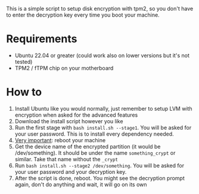This is a simple script to setup disk encryption with tpm2, so you don't have to enter the decryption key every time you boot your machine.

# Requirements
- Ubuntu 22.04 or greater (could work also on lower versions but it's not tested)
- TPM2 / fTPM chip on your motherboard

# How to
1. Install Ubuntu like you would normally, just remember to setup LVM with encryption when asked for the advanced features
2. Download the install script however you like
3. Run the first stage with `bash install.sh --stage1`. You will be asked for your user password. This is to install every dependency needed.
4. <ins>Very important</ins>: reboot your machine
5. Get the device name of the encrypted partition (it would be /dev/something). It should be under the name `something_crypt` or similar. Take that name without the `_crypt`
6. Run `bash install.sh --stage2 /dev/something`. You will be asked for your user password and your decryption key.
7. After the script is done, reboot. You might see the decryption prompt again, don't do anything and wait, it will go on its own
